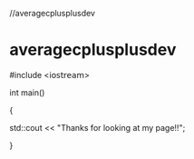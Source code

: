 //averagecplusplusdev
<!DOCTYPE html>
<html>
<head>
    <title> README.md </title>
</head>
<body>
    <!-- 
       #
    -->
    <h1>averagecplusplusdev</h1>
    <p>#include <𝗂𝗈𝗌𝗍𝗋𝖾𝖺𝗆> </p>
           <p>int main()</p>
           <p>{</p>
           <p>       std::cout << "Thanks for looking at my page!!";</p>
                     <p>}</p>
</body>
</html>
